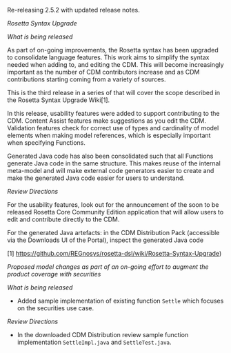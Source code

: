 
Re-releasing 2.5.2 with updated release notes.

*Rosetta Syntax Upgrade*

_What is being released_

As part of on-going improvements, the Rosetta syntax has been upgraded to consolidate language features. This work aims to simplify the syntax needed when adding to, and editing the CDM. This will become increasingly important as the number of CDM contributors increase and as CDM contributions starting coming from a variety of sources.

This is the third release in a series of that will cover the scope described in the Rosetta Syntax Upgrade Wiki[1].

In this release, usability features were added to support contributing to the CDM. Content Assist features make suggestions as you edit the CDM. Validation features check for correct use of types and cardinality of model elements when making model references, which is especially important when specifying Functions.

Generated Java code has also been consolidated such that all Functions generate Java code in the same structure. This makes  reuse of the internal meta-model and will make external code generators easier to create and make the generated Java code easier for users to understand.

_Review Directions_

For the usability features, look out for the announcement of the soon to be released Rosetta Core Community Edition application that will allow users to edit and contribute directly to the CDM.

For the generated Java artefacts: in the CDM Distribution Pack (accessible via the Downloads UI of the Portal), inspect the generated Java code

[1] https://github.com/REGnosys/rosetta-dsl/wiki/Rosetta-Syntax-Upgrade)

*Proposed model changes as part of an on-going effort to augment the product coverage with securities*

_What is being released_

- Added sample implementation of existing function `Settle` which focuses on the securities use case.

_Review Directions_

- In the downloaded CDM Distribution review sample function implementation `SettleImpl.java` and `SettleTest.java`.
